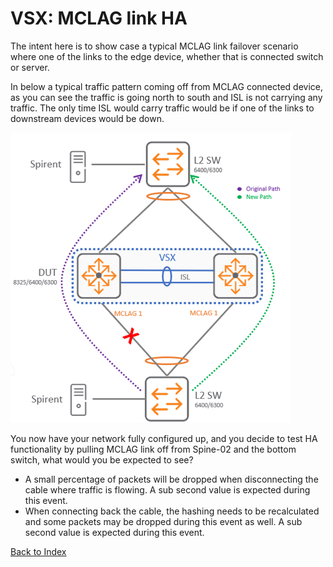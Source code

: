 # VSX: MCLAG link HA

The intent here is to show case a typical MCLAG link failover scenario where one of the links to the edge device, whether that is connected switch or server. 
 
In below a typical traffic pattern coming off from MCLAG connected device, as you can see the traffic is going north to south and ISL is not carrying any traffic. The only time ISL would carry traffic would be if one of the links to downstream devices would be down. 

![](../img/mclag_link_ha.png) 

You now have your network fully configured up, and you decide to test HA functionality by pulling MCLAG link off from Spine-02 and the bottom switch, what would you be expected to see?

* A small percentage of packets will be dropped when disconnecting the cable where traffic is flowing. A sub second value is expected during this event.
* When connecting back the cable, the hashing needs to be recalculated and some packets may be dropped during this event as well. A sub second value is expected during this event.


[Back to Index](./index.md)